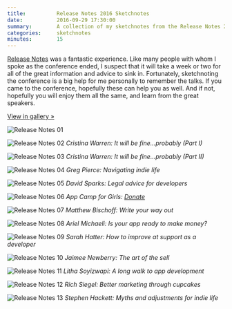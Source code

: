 ```yaml
---
title:          Release Notes 2016 Sketchnotes
date:           2016-09-29 17:30:00
summary:        A collection of my sketchnotes from the Release Notes 2016 conference
categories:     sketchnotes
minutes:        15
---
```


[Release Notes](https://releasenotes.tv/conference) was a fantastic experience. Like many people with whom I spoke as the conference ended, I suspect that it will take a week or two for all of the great information and advice to sink in. Fortunately, sketchnoting the conference is a big help for me personally to remember the talks. If you came to the conference, hopefully these can help you as well. And if not, hopefully you will enjoy them all the same, and learn from the great speakers.

<a href="http://gallery.bsn.io/post/151114942822/sketchnotes-from-the-release-notes-2016-conference" class="button button-blue">View in gallery »</a>

![Release Notes 01](/images/sketchnotes/release-notes-2016/release-notes-2016-sketchnote-01.jpg)

![Release Notes 02](/images/sketchnotes/release-notes-2016/release-notes-2016-sketchnote-02.jpg)
_Cristina Warren: It will be fine...probably (Part I)_

![Release Notes 03](/images/sketchnotes/release-notes-2016/release-notes-2016-sketchnote-03.jpg)
_Cristina Warren: It will be fine...probably (Part II)_

![Release Notes 04](/images/sketchnotes/release-notes-2016/release-notes-2016-sketchnote-04.jpg)
_Greg Pierce: Navigating indie life_

![Release Notes 05](/images/sketchnotes/release-notes-2016/release-notes-2016-sketchnote-05.jpg)
_David Sparks: Legal advice for developers_

![Release Notes 06](/images/sketchnotes/release-notes-2016/release-notes-2016-sketchnote-06.jpg)
_App Camp for Girls: [Donate](https://releasenotes.tv/appcamp4girls)_

![Release Notes 07](/images/sketchnotes/release-notes-2016/release-notes-2016-sketchnote-07.jpg)
_Matthew Bischoff: Write your way out_

![Release Notes 08](/images/sketchnotes/release-notes-2016/release-notes-2016-sketchnote-08.jpg)
_Ariel Michaeli: Is your app ready to make money?_

![Release Notes 09](/images/sketchnotes/release-notes-2016/release-notes-2016-sketchnote-09.jpg)
_Sarah Hatter: How to improve at support as a developer_

![Release Notes 10](/images/sketchnotes/release-notes-2016/release-notes-2016-sketchnote-10.jpg)
_Jaimee Newberry: The art of the sell_

![Release Notes 11](/images/sketchnotes/release-notes-2016/release-notes-2016-sketchnote-11.jpg)
_Litha Soyizwapi: A long walk to app development_

![Release Notes 12](/images/sketchnotes/release-notes-2016/release-notes-2016-sketchnote-12.jpg)
_Rich Siegel: Better marketing through cupcakes_

![Release Notes 13](/images/sketchnotes/release-notes-2016/release-notes-2016-sketchnote-13.jpg)
_Stephen Hackett: Myths and adjustments for indie life_
